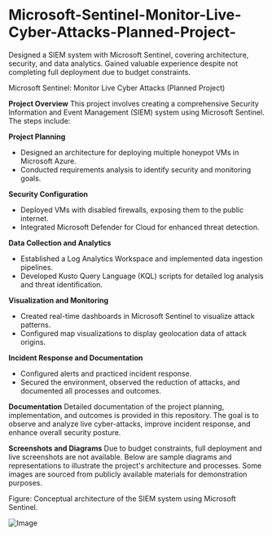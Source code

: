 # Microsoft-Sentinel-Monitor-Live-Cyber-Attacks-Planned-Project-
Designed a SIEM system with Microsoft Sentinel, covering architecture, security, and data analytics. Gained valuable experience despite not completing full deployment due to budget constraints.


Microsoft Sentinel: Monitor Live Cyber Attacks (Planned Project) 

**Project Overview**
This project involves creating a comprehensive Security Information and Event Management (SIEM) system using Microsoft Sentinel. The steps include:

**Project Planning**

- Designed an architecture for deploying multiple honeypot VMs in Microsoft Azure.
- Conducted requirements analysis to identify security and monitoring goals.

**Security Configuration**
- Deployed VMs with disabled firewalls, exposing them to the public internet.
- Integrated Microsoft Defender for Cloud for enhanced threat detection.

**Data Collection and Analytics**

- Established a Log Analytics Workspace and implemented data ingestion pipelines.
- Developed Kusto Query Language (KQL) scripts for detailed log analysis and threat identification.

**Visualization and Monitoring**

- Created real-time dashboards in Microsoft Sentinel to visualize attack patterns.
- Configured map visualizations to display geolocation data of attack origins.

**Incident Response and Documentation**

- Configured alerts and practiced incident response.
- Secured the environment, observed the reduction of attacks, and documented all processes and outcomes.

**Documentation**
Detailed documentation of the project planning, implementation, and outcomes is provided in this repository. The goal is to observe and analyze live cyber-attacks, improve incident response, and enhance overall security posture.

**Screenshots and Diagrams**
Due to budget constraints, full deployment and live screenshots are not available. Below are sample diagrams and representations to illustrate the project's architecture and processes. Some images are sourced from publicly available materials for demonstration purposes.


Figure: Conceptual architecture of the SIEM system using Microsoft Sentinel.

![Image](https://github.com/user-attachments/assets/3a47b473-d5a4-42b2-8b33-17aa81fead70)
